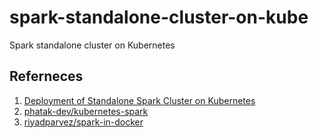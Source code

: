 # spark-standalone-cluster-on-kube
Spark standalone cluster on Kubernetes

## Referneces
1. [Deployment of Standalone Spark Cluster on Kubernetes](https://kienmn97.medium.com/deployment-of-standalone-spark-cluster-on-kubernetes-ba15978658bf)
2. [phatak-dev/kubernetes-spark](https://github.com/phatak-dev/kubernetes-spark)
3. [riyadparvez/spark-in-docker](https://github.com/riyadparvez/spark-in-docker)